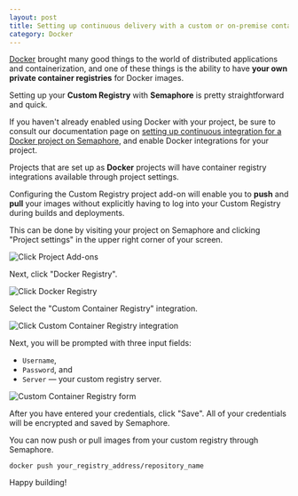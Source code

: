 ```yaml
---
layout: post
title: Setting up continuous delivery with a custom or on-premise container registry
category: Docker
---
```


[Docker](https://www.docker.com/) brought many good things to the world of
distributed applications and containerization, and one of these things is the
ability to have **your own private container registries** for Docker images.

Setting up your **Custom Registry** with **Semaphore** is pretty straightforward
and quick.

If you haven't already enabled using Docker with your project, be sure to
consult our documentation page on
[setting up continuous integration for a Docker project on Semaphore](/docs/docker/setting-up-continuous-integration-for-docker-project.html),
and enable Docker integrations for your project.

Projects that are set up as **Docker** projects will have container registry
integrations available through project settings.

Configuring the Custom Registry project add-on will enable you to **push** and
**pull** your images without explicitly having to log into your Custom Registry
during builds and deployments.

This can be done by visiting your project on Semaphore and clicking "Project
settings" in the upper right corner of your screen.

<img src="/docs/assets/img/docker/shared/click-add-ons.png" class="img-responsive img-bordered" alt="Click Project Add-ons">

Next, click "Docker Registry".

<img src="/docs/assets/img/docker/shared/select-docker-registry.png" class="img-responsive img-bordered" alt="Click Docker Registry">

Select the "Custom Container Registry" integration.

<img src="/docs/assets/img/docker/setting-up-custom-container-registry-for-your-project/select-custom-container-registry.png" class="img-responsive img-bordered" alt="Click Custom Container Registry integration">

Next, you will be prompted with three input fields:

  - `Username`,
  - `Password`, and
  - `Server` — your custom registry server.

<img src="/docs/assets/img/docker/setting-up-custom-container-registry-for-your-project/custom-container-registry-form.png" class="img-responsive img-bordered" alt="Custom Container Registry form">

After you have entered your credentials, click "Save". All of your credentials
will be encrypted and saved by Semaphore.

You can now push or pull images from your custom registry through Semaphore.

```
docker push your_registry_address/repository_name
```

Happy building!
